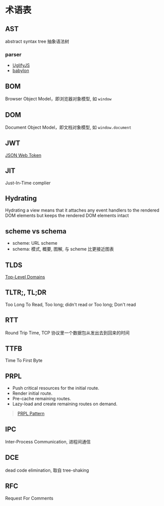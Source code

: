 # 术语表

## AST

abstract syntax tree 抽象语法树

### parser

* [UglifyJS](http://lisperator.net/uglifyjs/)
* [babylon](https://github.com/babel/babel/tree/master/packages/babylon)

## BOM

Browser Object Model，即浏览器对象模型, 如 `window`

## DOM

Document Object Model，即文档对象模型, 如 `window.document`

## JWT

[JSON Web Token](https://jwt.io/)

## JIT

Just-In-Time complier

## Hydrating

Hydrating a view means that it attaches any event handlers to the rendered DOM elements but keeps the rendered DOM elements intact

## scheme vs schema

* scheme: URL scheme
* schema: 模式, 概要, 图解, 与 scheme 比更接近图表

## TLDS

[Top-Level Domains](https://www.icann.org/resources/pages/tlds-2012-02-25-en)

## TLTR;, TL;DR

Too Long To Read, Too long; didn't read or Too long; Don't read

## RTT

Round Trip Time, TCP 协议里一个数据包从发出去到回来的时间

## TTFB

Time To First Byte

## PRPL

* Push critical resources for the initial route.
* Render initial route.
* Pre-cache remaining routes.
* Lazy-load and create remaining routes on demand.

> [PRPL Pattern](https://developers.google.com/web/fundamentals/performance/prpl-pattern/?hl=zh-cn)

## IPC

Inter-Process Communication, 进程间通信

## DCE

dead code elimination, 取自 tree-shaking

## RFC

Request For Comments